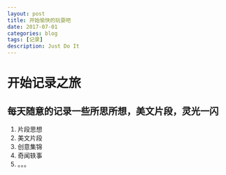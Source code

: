 ```yaml
---
layout: post
title: 开始愉快的玩耍吧
date: 2017-07-01
categories: blog
tags: [记录]
description: Just Do It
---
```


开始记录之旅
============

每天随意的记录一些所思所想，美文片段，灵光一闪
-----------------------------------------------

1. 片段思想
2. 美文片段
3. 创意集锦
4. 奇闻轶事
5. 。。。
